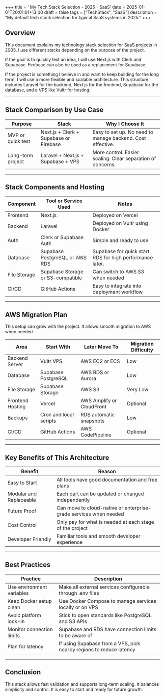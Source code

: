 +++
title = ' My Tech Stack Selection - 2025 - SaaS'
date = 2025-01-01T20:01:01+13:00
draft = false
tags = ["TechStack", "SaaS"]
description = "My default tech stack selection for typical SaaS systems in 2025."
+++


## Overview

This document explains my technology stack selection for SaaS projects in 2005. I use different stacks depending on the purpose of the project.

If the goal is to quickly test an idea, I will use Next.js with Clerk and Supabase. Firebase can also be used as a replacement for Supabase.

If the project is something I believe in and want to keep building for the long term, I will use a more flexible and scalable architecture. This structure includes Laravel for the backend, Next.js for the frontend, Supabase for the database, and a VPS like Vultr for hosting.

---

## Stack Comparison by Use Case

| Purpose             | Stack                                    | Why I Choose It                                               |
|---------------------|------------------------------------------|----------------------------------------------------------------|
| MVP or quick test   | Next.js + Clerk + Supabase or Firebase   | Easy to set up. No need to manage backend. Cost effective.     |
| Long-term project   | Laravel + Next.js + Supabase + VPS       | More control. Easier scaling. Clear separation of concerns.    |

---

## Stack Components and Hosting

| Component     | Tool or Service Used               | Notes                                                       |
|---------------|------------------------------------|-------------------------------------------------------------|
| Frontend      | Next.js                            | Deployed on Vercel                                          |
| Backend       | Laravel                            | Deployed on Vultr using Docker                              |
| Auth          | Clerk or Supabase Auth             | Simple and ready to use                                     |
| Database      | Supabase PostgreSQL or AWS RDS     | Supabase for quick start. RDS for high performance later.   |
| File Storage  | Supabase Storage or S3-compatible  | Can switch to AWS S3 when needed                            |
| CI/CD         | GitHub Actions                     | Easy to integrate into deployment workflow                  |

---

## AWS Migration Plan

This setup can grow with the project. It allows smooth migration to AWS when needed.

| Area             | Start With                        | Later Move To                     | Migration Difficulty |
|------------------|-----------------------------------|-----------------------------------|----------------------|
| Backend Server   | Vultr VPS                         | AWS EC2 or ECS                    | Low                  |
| Database         | Supabase PostgreSQL               | AWS RDS or Aurora                 | Low                  |
| File Storage     | Supabase Storage                  | AWS S3                            | Very Low             |
| Frontend Hosting | Vercel                            | AWS Amplify or CloudFront         | Optional             |
| Backups          | Cron and local scripts            | RDS automatic snapshots           | Low                  |
| CI/CD            | GitHub Actions                    | AWS CodePipeline                  | Optional             |

---

## Key Benefits of This Architecture

| Benefit                     | Reason                                                                 |
|-----------------------------|------------------------------------------------------------------------|
| Easy to Start               | All tools have good documentation and free plans                      |
| Modular and Replaceable     | Each part can be updated or changed independently                     |
| Future Proof                | Can move to cloud-native or enterprise-grade services when needed     |
| Cost Control                | Only pay for what is needed at each stage of the project              |
| Developer Friendly          | Familiar tools and smooth developer experience                        |

---

## Best Practices

| Practice                    | Description                                                           |
|-----------------------------|------------------------------------------------------------------------|
| Use environment variables   | Make all external services configurable through .env files            |
| Keep Docker setup clean     | Use Docker Compose to manage services locally or on VPS               |
| Avoid platform lock-in      | Stick to open standards like PostgreSQL and S3 APIs                   |
| Monitor connection limits   | Supabase and RDS have connection limits to be aware of                |
| Plan for latency            | If using Supabase from a VPS, pick nearby regions to reduce latency   |

---

## Conclusion

This stack allows fast validation and supports long-term scaling. It balances simplicity and control. It is easy to start and ready for future growth.
